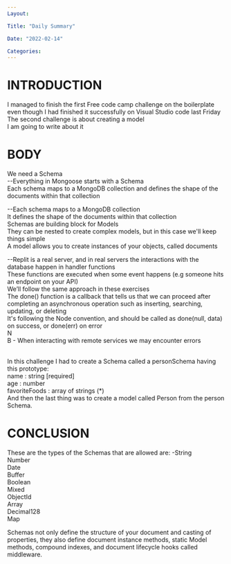 ```yaml
---
Layout:

Title: "Daily Summary"

Date: "2022-02-14"

Categories:
---
```


# INTRODUCTION
I managed to finish the first Free code camp challenge on the boilerplate even though I had finished it successfully on Visual Studio code last Friday</br> The second challenge is about creating a model</br> I am going to write about it</br>


# BODY
We need a Schema</br> 
--Everything in Mongoose starts with a Schema</br> Each schema maps to a MongoDB collection and defines the shape of the documents within that collection</br>

--Each schema maps to a MongoDB collection</br> It defines the shape of the documents within that collection</br> Schemas are building block for Models</br> They can be nested to create complex models, but in this case we'll keep things simple</br> A model allows you to create instances of your objects, called documents</br>

--Replit is a real server, and in real servers the interactions with the database happen in handler functions</br> These functions are executed when some event happens (e.g someone hits an endpoint on your API)</br> We’ll follow the same approach in these exercises</br> The done() function is a callback that tells us that we can proceed after completing an asynchronous operation such as inserting, searching, updating, or deleting</br> It's following the Node convention, and should be called as done(null, data) on success, or done(err) on error</br>
N</br>B - When interacting with remote services we may encounter errors</br></br>

In this challenge I had to create a Schema called a personSchema having this prototype:</br>
name : string [required]</br>
age :  number </br>
favoriteFoods : array of strings (*)</br>
 And then the last thing was to create a model called Person from the person Schema.

# CONCLUSION
These are the types of the Schemas that are allowed are:
-String</br>
Number</br>
Date</br>
Buffer</br>
Boolean</br>
Mixed</br>
ObjectId</br>
Array</br>
Decimal128</br>
Map</br>

Schemas not only define the structure of your document and casting of properties, they also define document instance methods, static Model methods, compound indexes, and document lifecycle hooks called middleware.</br>